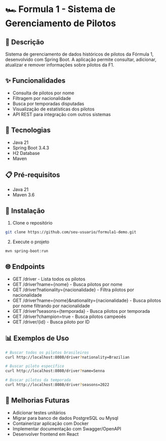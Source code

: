 # 🏎️ Formula 1 - Sistema de Gerenciamento de Pilotos

## 📝 Descrição
Sistema de gerenciamento de dados históricos de pilotos da Fórmula 1, desenvolvido com Spring Boot. 
A aplicação permite consultar, adicionar, atualizar e remover informações sobre pilotos da F1.

## ✨ Funcionalidades
- Consulta de pilotos por nome
- Filtragem por nacionalidade
- Busca por temporadas disputadas
- Visualização de estatísticas dos pilotos
- API REST para integração com outros sistemas

## 🚀 Tecnologias
- Java 21
- Spring Boot 3.4.3
- H2 Database
- Maven

## 📋 Pré-requisitos
- Java 21 
- Maven 3.6 

## 🔧 Instalação
1. Clone o repositório
```bash
git clone https://github.com/seu-usuario/formula1-demo.git
`````
2. Execute o projeto
```bash
mvn spring-boot:run
`````
## 🌐 Endpoints

- GET /driver - Lista todos os pilotos
- GET /driver?name={nome} - Busca pilotos por nome
- GET /driver?nationality={nacionalidade} - Filtra pilotos por nacionalidade
- GET /driver?name={nome}&nationality={nacionalidade} - Busca pilotos por nome filtrando por nacionalidade
- GET /driver?seasons={temporada} - Busca pilotos por temporada
- GET /driver?champion=true - Busca pilotos campeoēs
- GET /driver/{id} - Busca piloto por ID


## 📊 Exemplos de Uso
```bash
# Buscar todos os pilotos brasileiros
curl http://localhost:8080/driver?nationality=Brazilian

# Buscar piloto específico
curl http://localhost:8080/driver?name=Senna

# Buscar pilotos da temporada
curl http://localhost:8080/driver?seasons=2022
````

## 🔄 Melhorias Futuras

- Adicionar testes unitários
- Migrar para banco de dados PostgreSQL ou Mysql
- Containerizar aplicação com Docker
- Implementar documentação com Swagger/OpenAPI
- Desenvolver frontend em React

